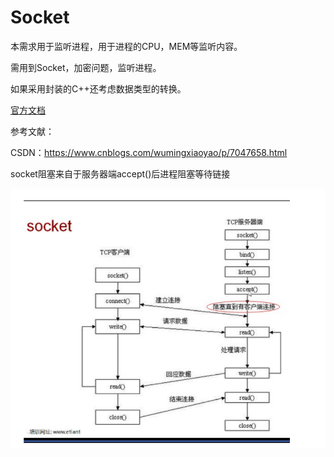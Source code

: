 # Socket

本需求用于监听进程，用于进程的CPU，MEM等监听内容。

需用到Socket，加密问题，监听进程。

如果采用封装的C++还考虑数据类型的转换。

[官方文档](https://docs.python.org/3/howto/sockets.html)

参考文献：

CSDN：https://www.cnblogs.com/wumingxiaoyao/p/7047658.html



socket阻塞来自于服务器端accept()后进程阻塞等待链接

![socket](./img/socket.png)
